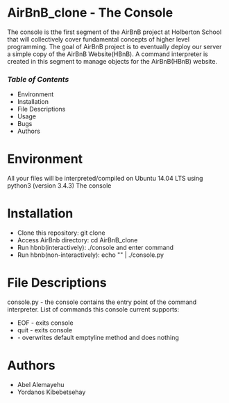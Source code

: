 # **AirBnB_clone - The Console**
The console is tthe first segment of the AirBnB project at Holberton School that will collectively cover fundamental concepts of higher level programming. The goal of AirBnB project is to eventually deploy our server a simple copy of the AirBnB Website(HBnB). A command interpreter is created in this segment to manage objects for the AirBnB(HBnB) website.
### _Table of Contents_
- Environment
- Installation
- File Descriptions
- Usage
- Bugs
- Authors
# **Environment**

All your files will be interpreted/compiled on Ubuntu 14.04 LTS using python3 (version 3.4.3)
The console

# **Installation**
- Clone this repository: git clone 
- Access AirBnb directory: cd AirBnB_clone
- Run hbnb(interactively): ./console and enter command
- Run hbnb(non-interactively): echo "<command>" | ./console.py

# **File Descriptions**
console.py - the console contains the entry point of the command interpreter. List of commands this console current supports:
- EOF - exits console
- quit - exits console
- <emptyline> - overwrites default emptyline method and does nothing

# **Authors**
- Abel Alemayehu
- Yordanos Kibebetsehay



